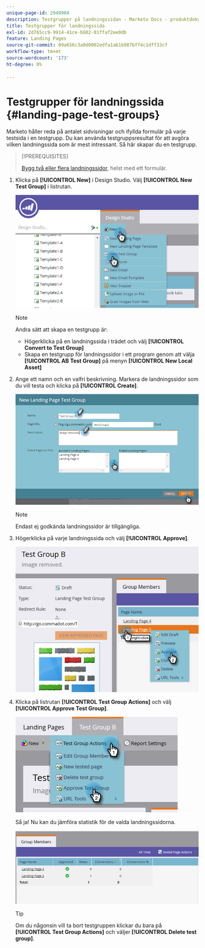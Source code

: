 ```yaml
---
unique-page-id: 2949904
description: Testgrupper på landningssidan - Marketo Docs - produktdokumentation
title: Testgrupper för landningssida
exl-id: 2d765cc9-9914-41ce-b602-01ffaf2ee0db
feature: Landing Pages
source-git-commit: 09a656c3a0d0002edfa1a61b987bff4c1dff33cf
workflow-type: tm+mt
source-wordcount: '173'
ht-degree: 0%

---
```


# Testgrupper för landningssida {#landing-page-test-groups}

Marketo håller reda på antalet sidvisningar och ifyllda formulär på varje testsida i en testgrupp. Du kan använda testgruppsresultat för att avgöra vilken landningssida som är mest intressant. Så här skapar du en testgrupp.

>[!PREREQUISITES]
>
>[Bygg två eller flera landningssidor](/help/marketo/getting-started/quick-wins/landing-page-with-a-form.md), helst med ett formulär.

1. Klicka på **[!UICONTROL New]** i Design Studio. Välj **[!UICONTROL New Test Group]** i listrutan.

   ![](assets/image2015-8-5-13-3a32-3a50.png)

   >[!NOTE]
   >
   >Andra sätt att skapa en testgrupp är:
   >
   >* Högerklicka på en landningssida i trädet och välj **[!UICONTROL Convert to Test Group]**
   >* Skapa en testgrupp för landningssidor i ett program genom att välja **[!UICONTROL AB Test Group]** på menyn **[!UICONTROL New Local Asset]**

1. Ange ett namn och en valfri beskrivning. Markera de landningssidor som du vill testa och klicka på **[!UICONTROL Create]**.

   ![](assets/image2015-8-5-13-3a39-3a10.png)

   >[!NOTE]
   >
   >Endast ej godkända landningssidor är tillgängliga.

1. Högerklicka på varje landningssida och välj **[!UICONTROL Approve]**.

   ![](assets/three-1.png)

1. Klicka på listrutan **[!UICONTROL Test Group Actions]** och välj **[!UICONTROL Approve Test Group]**.

   ![](assets/four-1.png)

   Så ja! Nu kan du jämföra statistik för de valda landningssidorna.

   ![](assets/five.png)

   >[!TIP]
   >
   >Om du någonsin vill ta bort testgruppen klickar du bara på **[!UICONTROL Test Group Actions]** och väljer **[!UICONTROL Delete test group]**.
